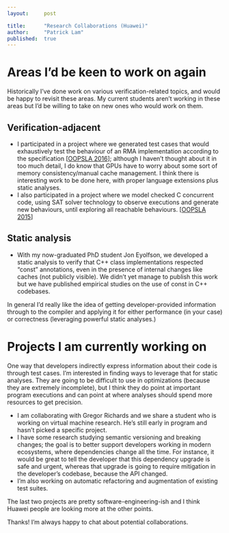 ```yaml
---
layout:     post

title:      "Research Collaborations (Huawei)"
author:     "Patrick Lam"
published:  true
---
```


# Areas I’d be keen to work on again

Historically I’ve done work on various verification-related topics, and would be happy to revisit these areas. My current students aren’t working in these areas but I’d be willing to take on new ones who would work on them.

## Verification-adjacent
* I participated in a project where we generated test cases that would exhaustively test the behaviour of an RMA implementation according to the specification [[OOPSLA 2016](/papers/16.oopsla.rma-alloy.pdf)]; although I haven’t thought about it in too much detail, I do know that GPUs have to worry about some sort of memory consistency/manual cache management. I think there is interesting work to be done here, with proper language extensions plus static analyses.
* I also participated in a project where we model checked C concurrent code, using SAT solver technology to observe executions and generate new behaviours, until exploring all reachable behaviours. [[OOPSLA 2015](/papers/15.oopsla.satcheck.pdf)]

## Static analysis
* With my now-graduated PhD student Jon Eyolfson, we developed a static analysis to verify that C++ class implementations respected “const” annotations, even in the presence of internal changes like caches (not publicly visible). We didn’t yet manage to publish this work but we have published empirical studies on the use of const in C++ codebases.

In general I’d really like the idea of getting developer-provided information through to the compiler and applying it for either performance (in your case) or correctness (leveraging powerful static analyses.)

# Projects I am currently working on
One way that developers indirectly express information about their code is through test cases. I’m interested in finding ways to leverage that for static analyses. They are going to be difficult to use in optimizations (because they are extremely incomplete), but I think they do point at important program executions and can point at where analyses should spend more resources to get precision.

* I am collaborating with Gregor Richards and we share a student who is working on virtual machine research. He’s still early in program and hasn’t picked a specific project.
* I have some research studying semantic versioning and breaking changes; the goal is to better support developers working in modern ecosystems, where dependencies change all the time. For instance, it would be great to tell the developer that this dependency upgrade is safe and urgent, whereas that upgrade is going to require mitigation in the developer’s codebase, because the API changed.
* I’m also working on automatic refactoring and augmentation of existing test suites.

The last two projects are pretty software-engineering-ish and I think Huawei people are looking more at the other points.

Thanks! I’m always happy to chat about potential collaborations.


